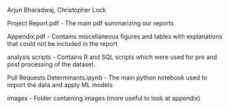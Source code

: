 Arjun Bharadwaj, Christopher Lock

Project Report.pdf - The main pdf summarizing our reports

Appendix.pdf - Contains miscellaneous figures and tables with explanations that could not be included in the report

analysis scripts - Contains R and SQL scripts which were used for pre and post processing of the dataset.

Pull Requests Determinants.ipynb - The main python notebook used to import the data and apply ML models

images - Folder containing images (more useful to look at appendix)

